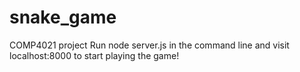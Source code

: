 # snake_game
COMP4021 project
Run node server.js in the command line and visit localhost:8000 to start playing the game!
